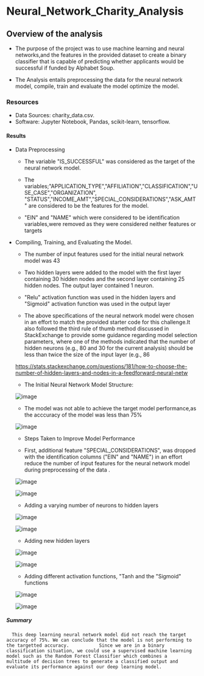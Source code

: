 # Neural_Network_Charity_Analysis
## Overview of the analysis

 * The purpose of the project was to use machine learning and neural networks,and the features in the provided dataset 
   to  create a binary classifier that is capable of    predicting whether applicants would be successful if funded by Alphabet Soup.
   
 * The Analysis entails preprocessing the data for the neural network model, compile, train and evaluate the model optimize the model.

### Resources
 * Data Sources: charity_data.csv.
 * Software: Jupyter Notebook, Pandas, scikit-learn, tensorflow.
 
#### Results
 * Data Preprocessing
 
    * The variable "IS_SUCCESSFUL" was considered as the target of the neural network model.
    
    * The variables;"APPLICATION_TYPE","AFFILIATION","CLASSIFICATION","USE_CASE","ORGANIZATION",
     "STATUS","INCOME_AMT","SPECIAL_CONSIDERATIONS","ASK_AMT" are considered to be the features for the model.
     
    * "EIN" and "NAME" which were considered to be identification variables,were removed as they were considered neither features or targets
  
  * Compiling, Training, and Evaluating the Model.
    
     * The number of input features used for the initial neural network model was 43

     * Two hidden layers were added to the model with the first layer containing 30 hidden nodes and 
        the second layer containing 25 hidden nodes. The output layer contained 1 neuron.
        
     * "Relu" activation function was used in the hidden layers and "Sigmoid" activation function was used in the output layer
        
     * The above specifications of the neural network model were chosen in an effort to match the provided starter
       code for this challenge.It also followed the third rule of thumb method discussed in StackExchange to provide 
       some guidance regarding model selection parameters, where one of the methods indicated that the number of hidden
       neurons (e.g., 80 and 30 for the current analysis) should be less than twice the size of the input layer (e.g., 86
      
      https://stats.stackexchange.com/questions/181/how-to-choose-the-number-of-hidden-layers-and-nodes-in-a-feedforward-neural-netw
      
    *  The Initial Neural Network Model Structure:
    
    ![image](https://user-images.githubusercontent.com/64270455/206886688-bb2a29da-3db5-49b0-a057-cf73926a8f57.png)
    
     * The model was not  able to achieve the target model performance,as the acccuracy of the model was less than 75%

    ![image](https://user-images.githubusercontent.com/64270455/206887195-1bf3a4e9-7e7f-4288-927d-151617e5f4ea.png)


    * Steps Taken to Improve Model Performance
    
     * First, additional feature  "SPECIAL_CONSIDERATIONS", was dropped with the identification columns ("EIN" and "NAME") 
       in an effort reduce the number of input features for the neural network model during preprocessing  of the data .
       
     ![image](https://user-images.githubusercontent.com/64270455/206888244-c759103b-4511-4970-9ef0-d158a9be3390.png)
     
     ![image](https://user-images.githubusercontent.com/64270455/206888262-b3a8fca9-dfef-4c0f-83b2-ba050e9cf264.png)


     
     * Adding a varying number of neurons to hidden layers
     
     ![image](https://user-images.githubusercontent.com/64270455/206888179-5153304c-c334-42b4-a419-7bb9c01608f1.png)


     ![image](https://user-images.githubusercontent.com/64270455/206888209-72d20fdf-145f-445a-970f-47b1d0facef9.png)

     


     * Adding new hidden layers 
     
     ![image](https://user-images.githubusercontent.com/64270455/206888297-7c2d326b-ac27-4e7c-8905-049ea0951741.png)

     
     ![image](https://user-images.githubusercontent.com/64270455/206888318-3c3fe551-c810-4b2b-9ab0-ec094d17e86d.png)

     
     
     * Adding different activation functions, "Tanh and the "Sigmoid" functions 
     
     ![image](https://user-images.githubusercontent.com/64270455/206888338-cd45f9e7-0c8c-41a9-aa2e-db73d21fbdd9.png)
     
     ![image](https://user-images.githubusercontent.com/64270455/206888366-80049a03-4a15-4c09-b308-9cfbbce3579b.png)

##### Summary
      This deep learning neural network model did not reach the target accuracy of 75%. We can conclude that the model is not performing to the targetted accuracy.           Since we are in a binary classification situation, we could use a supervised machine learning model such as the Random Forest Classifier which combines a               multitude of decision trees to generate a classified output and evaluate its performance against our deep learning model.

    
    
   
   
